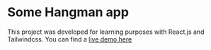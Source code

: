 # Some Hangman app

This project was developed for learning purposes with React.js and Tailwindcss. You can find a [live demo here](https://some-hangman-app.netlify.app)
